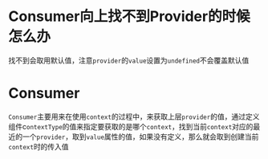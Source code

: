 # Consumer向上找不到Provider的时候怎么办

找不到会取用默认值，注意`provider`的`value`设置为`undefined`不会覆盖默认值

# Consumer

`Consumer`主要用来在使用`context`的过程中，来获取上层`provider`的值，通过定义组件c`ontextType`的值来指定要获取的是哪个`context`，找到当前`context`对应的最近的一个`provider`，取到`value`属性的值，如果没有定义，那么就会取到创建当前`context`时的传入值